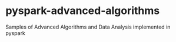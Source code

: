 # pyspark-advanced-algorithms
Samples of Advanced Algorithms and Data Analysis implemented in pyspark
